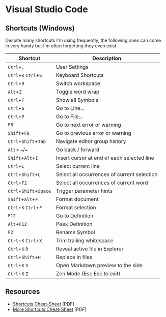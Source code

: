 # Visual Studio Code

## Shortcuts (Windows)

Despite many shortcuts I'm using frequently, the following ones can come in very handy but I'm often forgetting they even exist.

| Shortcut               | Description                                 |
| ---------------------- | ------------------------------------------- |
| `Ctrl`+`,`             | User Settings                               |
| `Ctrl`+`K` `Ctrl`+`S`  | Keyboard Shortcuts                          |
| `Ctrl`+`R`             | Switch workspace                            |
| `Alt`+`Z`              | Toggle word wrap                            |
| `Ctrl`+`T`             | Show all Symbols                            |
| `Ctrl`+`G`             | Go to Line...                               |
| `Ctrl`+`P`             | Go to File...                               |
| `F8`                   | Go to next error or warning                 |
| `Shift`+`F8`           | Go to previous error or warning             |
| `Ctrl`+`Shift`+`Tab`   | Navigate editor group history               |
| `Alt`+ `←`/`→`         | Go back / forward                           |
| `Shift`+`Alt`+`I`      | Insert cursor at end of each selected line  |
| `Ctrl`+`L`             | Select current line                         |
| `Ctrl`+`Shift`+`L`     | Select all occurrences of current selection |
| `Ctrl`+`F2`            | Select all occurrences of current word      |
| `Ctrl`+`Shift`+`Space` | Trigger parameter hints                     |
| `Shift`+`Alt`+`F`      | Format document                             |
| `Ctrl`+`K` `Ctrl`+`F`  | Format selection                            |
| `F12`                  | Go to Definition                            |
| `Alt`+`F12`            | Peek Definition                             |
| `F2`                   | Rename Symbol                               |
| `Ctrl`+`K` `Ctrl`+`X`  | Trim trailing whitespace                    |
| `Ctrl`+`K` `R`         | Reveal active file in Explorer              |
| `Ctrl`+`Shift`+`H`     | Replace in files                            |
| `Ctrl`+`K` `V`         | Open Markdown preview to the side           |
| `Ctrl`+`K` `Z`         | Zen Mode (Esc Esc to exit)                  |

## Resources

- [Shortcuts Cheat-Sheet](https://code.visualstudio.com/shortcuts/keyboard-shortcuts-windows.pdf) [PDF]
- [More Shortcuts Cheat-Sheet](https://dev.to/jsmanifest/21-vscode-shortcuts-to-make-coding-faster-and-more-fun-3b4m) [PDF]